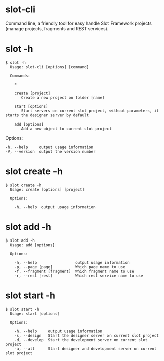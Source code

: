 slot-cli
========

Command line, a friendly tool for easy handle Slot Framework projects (manage projects, fragments and REST services).


slot -h
=======
    $ slot -h
      Usage: slot-cli [options] [command]
    
      Commands:
    
        *
    
        create [project]
           Create a new project on folder [name]
    
        start [options]
           Start servers on current slot project, without parameters, it starts the designer server by default
    
        add [options]
           Add a new object to current slot project


  Options:

    -h, --help     output usage information
    -V, --version  output the version number



slot create -h
==============
    $ slot create -h
      Usage: create [options] [project]
    
      Options:
    
        -h, --help  output usage information



slot add -h
===========
    $ slot add -h
      Usage: add [options]
    
      Options:
    
        -h, --help                 output usage information
        -p, --page [page]          Which page name to use
        -f, --fragment [fragment]  Which fragment name to use
        -r, --rest [rest]          Which rest service name to use



slot start -h
=============
    $ slot start -h
      Usage: start [options]
    
      Options:
    
        -h, --help     output usage information
        -s, --design   Start the designer server on current slot project
        -d, --develop  Start the development server on current slot project
        -a, --all      Start designer and development server on current slot project